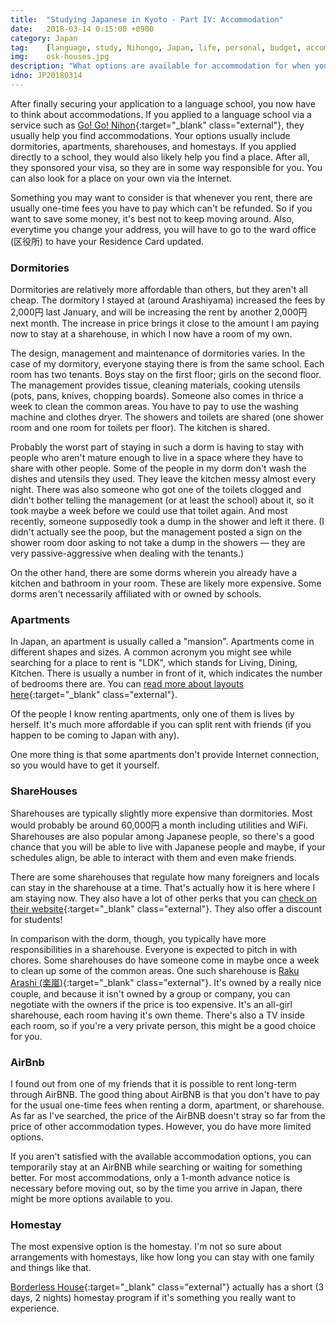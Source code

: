 ```yaml
---
title:  "Studying Japanese in Kyoto - Part IV: Accommodation"
date:   2018-03-14 0:15:00 +0900
category: Japan
tag:    [language, study, Nihongo, Japan, life, personal, budget, accommodation, Kyoto]
img:	osk-houses.jpg
description: "What options are available for accommodation for when you study in Japan? How does each differ from the other? What are the pros and cons of each type of accommodation?"
idno: JP20180314
---
```


After finally securing your application to a language school, you now have to think about accommodations. If you applied to a language school via a service such as [Go! Go! Nihon](https://gogonihon.com/en/){:target="_blank" class="external"}, they usually help you find accommodations. Your options usually include dormitories, apartments, sharehouses, and homestays. If you applied directly to a school, they would also likely help you find a place. After all, they sponsored your visa, so they are in some way responsible for you. You can also look for a place on your own via the Internet.

Something you may want to consider is that whenever you rent, there are usually one-time fees you have to pay which can't be refunded. So if you want to save some money, it's best not to keep moving around. Also, everytime you change your address, you will have to go to the ward office (区役所) to have your Residence Card updated.
<!--more-->
### Dormitories
Dormitories are relatively more affordable than others, but they aren't all cheap. The dormitory I stayed at (around Arashiyama) increased the fees by 2,000円 last January, and will be increasing the rent by another 2,000円 next month. The increase in price brings it close to the amount I am paying now to stay at a sharehouse, in which I now have a room of my own.

The design, management and maintenance of dormitories varies. In the case of my dormitory, everyone staying there is from the same school. Each room has two tenants. Boys stay on the first floor; girls on the second floor. The management provides tissue, cleaning materials, cooking utensils (pots, pans, knives, chopping boards). Someone also comes in thrice a week to clean the common areas. You have to pay to use the washing machine and clothes dryer. The showers and toilets are shared (one shower room and one room for toilets per floor). The kitchen is shared.

Probably the worst part of staying in such a dorm is having to stay with people who aren't mature enough to live in a space where they have to share with other people. Some of the people in my dorm don't wash the dishes and utensils they used. They leave the kitchen messy almost every night. There was also someone who got one of the toilets clogged and didn't bother telling the management (or at least the school) about it, so it took maybe a week before we could use that toilet again. And most recently, someone supposedly took a dump in the shower and left it there. (I didn't actually see the poop, but the management posted a sign on the shower room door asking to not take a dump in the showers — they are very passive-aggressive when dealing with the tenants.)

On the other hand, there are some dorms wherein you already have a kitchen and bathroom in your room. These are likely more expensive. Some dorms aren't necessarily affiliated with or owned by schools.

### Apartments
In Japan, an apartment is usually called a "mansion". Apartments come in different shapes and sizes. A common acronym you might see while searching for a place to rent is "LDK", which stands for Living, Dining, Kitchen. There is usually a number in front of it, which indicates the number of bedrooms there are. You can [read more about layouts here](https://blog.gaijinpot.com/what-do-japanese-apartment-layout-terms-mean/){:target="_blank" class="external"}.

Of the people I know renting apartments, only one of them is lives by herself. It's much more affordable if you can split rent with friends (if you happen to be coming to Japan with any).

One more thing is that some apartments don't provide Internet connection, so you would have to get it yourself.

### ShareHouses
Sharehouses are typically slightly more expensive than dormitories. Most would probably be around 60,000円 a month including utilities and WiFi. Sharehouses are also popular among Japanese people, so there's a good chance that you will be able to live with Japanese people and maybe, if your schedules align, be able to interact with them and even make friends.

There are some sharehouses that regulate how many foreigners and locals can stay in the sharehouse at a time. That's actually how it is here where I am staying now. They also have a lot of other perks that you can [check on their website](https://www.borderless-house.com/){:target="_blank" class="external"}. They also offer a discount for students!

In comparison with the dorm, though, you typically have more responsibilities in a sharehouse. Everyone is expected to pitch in with chores. Some sharehouses do have someone come in maybe once a week to clean up some of the common areas. One such sharehouse is [Raku Arashi (楽嵐)](https://kansai.hituji.jp/comret/info/kyoto/kyoto/rakuran/special/2515){:target="_blank" class="external"}. It's owned by a really nice couple, and because it isn't owned by a group or company, you can negotiate with the owners if the price is too expensive. It's an all-girl sharehouse, each room having it's own theme. There's also a TV inside each room, so if you're a very private person, this might be a good choice for you.

### AirBnb
I found out from one of my friends that it is possible to rent long-term through AirBNB. The good thing about AirBNB is that you don't have to pay for the usual one-time fees when renting a dorm, apartment, or sharehouse. As far as I've searched, the price of the AirBNB doesn't stray so far from the price of other accommodation types. However, you do have more limited options.

If you aren't satisfied with the available accommodation options, you can temporarily stay at an AirBNB while searching or waiting for something better. For most accommodations, only a 1-month advance notice is necessary before moving out, so by the time you arrive in Japan, there might be more options available to you.

### Homestay
The most expensive option is the homestay. I'm not so sure about arrangements with homestays, like how long you can stay with one family and things like that.

[Borderless House](https://www.borderless-house.com/program/homestay/){:target="_blank" class="external"} actually has a short (3 days, 2 nights) homestay program if it's something you really want to experience.
